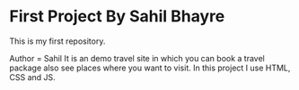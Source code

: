 # First Project By Sahil Bhayre
This is my first repository.
<p>
Author = Sahil
It is an demo travel site in which you can book a travel package also see places where you want to visit.
In this project I use HTML, CSS and JS.
